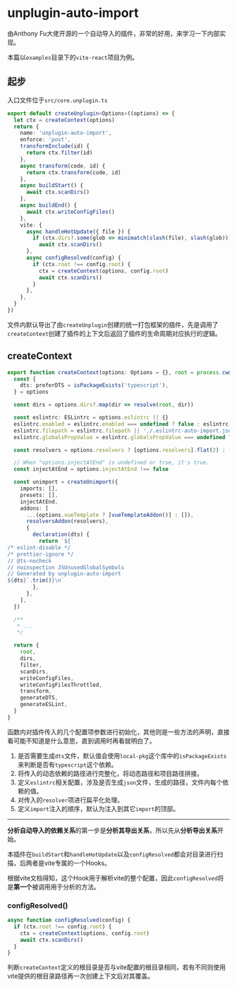 # unplugin-auto-import

由Anthony Fu大佬开源的一个自动导入的插件，非常的好用，来学习一下内部实现。

本篇以`examples`目录下的`vite-react`项目为例。

## 起步
入口文件位于`src/core.unplugin.ts`

```typescript
export default createUnplugin<Options>((options) => {
  let ctx = createContext(options)
  return {
    name: 'unplugin-auto-import',
    enforce: 'post',
    transformInclude(id) {
      return ctx.filter(id)
    },
    async transform(code, id) {
      return ctx.transform(code, id)
    },
    async buildStart() {
      await ctx.scanDirs()
    },
    async buildEnd() {
      await ctx.writeConfigFiles()
    },
    vite: {
      async handleHotUpdate({ file }) {
        if (ctx.dirs?.some(glob => minimatch(slash(file), slash(glob))))
          await ctx.scanDirs()
      },
      async configResolved(config) {
        if (ctx.root !== config.root) {
          ctx = createContext(options, config.root)
          await ctx.scanDirs()
        }
      },
    },
  }
})
```

文件内默认导出了由`createUnplugin`创建的统一打包框架的插件，先是调用了`createContext`创建了插件的上下文后返回了插件的生命周期对应执行的逻辑。


## createContext

```typescript
export function createContext(options: Options = {}, root = process.cwd()) {
  const {
    dts: preferDTS = isPackageExists('typescript'),
  } = options

  const dirs = options.dirs?.map(dir => resolve(root, dir))

  const eslintrc: ESLintrc = options.eslintrc || {}
  eslintrc.enabled = eslintrc.enabled === undefined ? false : eslintrc.enabled
  eslintrc.filepath = eslintrc.filepath || './.eslintrc-auto-import.json'
  eslintrc.globalsPropValue = eslintrc.globalsPropValue === undefined ? true : eslintrc.globalsPropValue

  const resolvers = options.resolvers ? [options.resolvers].flat(2) : []

  // When "options.injectAtEnd" is undefined or true, it's true.
  const injectAtEnd = options.injectAtEnd !== false

  const unimport = createUnimport({
    imports: [],
    presets: [],
    injectAtEnd,
    addons: [
      ...(options.vueTemplate ? [vueTemplateAddon()] : []),
      resolversAddon(resolvers),
      {
        declaration(dts) {
          return `${`
/* eslint-disable */
/* prettier-ignore */
// @ts-nocheck
// noinspection JSUnusedGlobalSymbols
// Generated by unplugin-auto-import
${dts}`.trim()}\n`
        },
      },
    ],
  })

  /**
   * ...
   */

  return {
    root,
    dirs,
    filter,
    scanDirs,
    writeConfigFiles,
    writeConfigFilesThrottled,
    transform,
    generateDTS,
    generateESLint,
  }
}
```

函数内对插件传入的几个配置项参数进行初始化，其他则是一些方法的声明，直接看可能不知道是什么意思，直到调用时再看就明白了。

1. 是否需要生成`dts`文件，默认值会使用`local-pkg`这个库中的`isPackageExists`来判断是否有`typescript`这个依赖。
2. 将传入的动态依赖的路径进行完整化，将动态路径和项目路径拼接。
3. 定义`eslintrc`相关配置，涉及是否生成`json`文件，生成的路径，文件内每个依赖的值。
4. 对传入的`resolver`项进行扁平化处理。
5. 定义`import`注入的顺序，默认为注入到其它`import`的顶部。

---

**分析自动导入的依赖关系**的第一步是**分析其导出关系**，所以先从**分析导出关系**开始。

本插件在`buildStart`和`handleHotUpdate`以及`configResolved`都会对目录进行扫描，后两者是vite专属的一个Hooks。

根据vite文档得知，这个Hook用于解析vite的整个配置，因此`configResolved`将是**第一个**被调用用于分析的方法。

### configResolved()

```typescript
async function configResolved(config) {
  if (ctx.root !== config.root) {
    ctx = createContext(options, config.root)
    await ctx.scanDirs()
  }
}
```

判断`createContext`定义的根目录是否与vite配置的根目录相同，若有不同则使用vite提供的根目录路径再一次创建上下文后对其覆盖。
